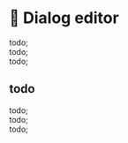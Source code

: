 # 🔨 Dialog editor

todo; <br/>
todo; <br/>
todo; <br/>

## todo

todo; <br/>
todo; <br/>
todo; <br/>
